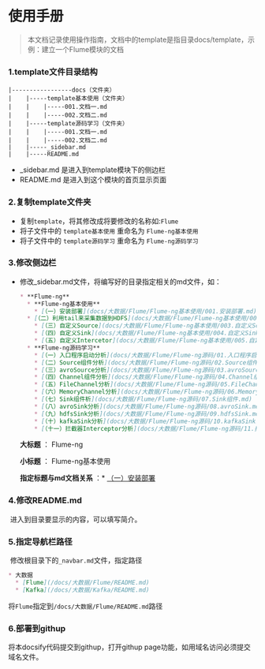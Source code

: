 # 使用手册

> 本文档记录使用操作指南，文档中的template是指目录docs/template，示例：建立一个Flume模块的文档

### 1.template文件目录结构

```shell
|-----------------docs（文件夹）
|    |-----template基本使用（文件夹）
|    |    |-----001.文档一.md
|    |    |-----002.文档二.md
|    |-----template源码学习（文件夹）
|    |    |-----001.文档一.md
|    |    |-----002.文档二.md
|    |-----_sidebar.md
|    |-----README.md
```

- _sidebar.md 是进入到template模块下的侧边栏
- README.md 是进入到这个模块的首页显示页面

### 2.复制template文件夹

- 复制`template`，将其修改成将要修改的名称如:`Flume`
- 将子文件中的 `template基本使用` 重命名为 `Flume-ng基本使用`
- 将子文件中的 `template源码学习` 重命名为 `Flume-ng源码学习`

### 3.修改侧边栏

- 修改_sidebar.md文件，将编写好的目录指定相关的md文件，如：

  ```markdown
  * **Flume-ng**
    * **Flume-ng基本使用**
      * [（一）安装部署](docs/大数据/Flume/Flume-ng基本使用/001.安装部署.md)
  	* [（二）利用tail来采集数据到HDFS](docs/大数据/Flume/Flume-ng基本使用/002.利用tail来采集数据到HDFS.md)
      * [（三）自定义Source](docs/大数据/Flume/Flume-ng基本使用/003.自定义Source.md)
      * [（四）自定义Sink](docs/大数据/Flume/Flume-ng基本使用/004.自定义Sink.md)
      * [（五）自定义Intercetor](docs/大数据/Flume/Flume-ng基本使用/005.自定义Intercetor.md)		
    * **Flume-ng源码学习** 
      * [（一）入口程序启动分析](docs/大数据/Flume/Flume-ng源码/01.入口程序启动分析.md)
      * [（二）Source组件分析](docs/大数据/Flume/Flume-ng源码/02.Source组件.md)
      * [（三）avroSource分析](docs/大数据/Flume/Flume-ng源码/03.avroSource.md)
      * [（四）Channel组件分析](docs/大数据/Flume/Flume-ng源码/04.Channel组件.md)
      * [（五）FileChannel分析](docs/大数据/Flume/Flume-ng源码/05.FileChannel.md)
      * [（六）MemoryChannel分析](docs/大数据/Flume/Flume-ng源码/06.MemoryChannel.md)
      * [（七）Sink组件析](docs/大数据/Flume/Flume-ng源码/07.Sink组件.md)
      * [（八）avroSink分析](docs/大数据/Flume/Flume-ng源码/08.avroSink.md)
      * [（九）hdfsSink分析](docs/大数据/Flume/Flume-ng源码/09.hdfsSink.md)
      * [（十）kafkaSink分析](docs/大数据/Flume/Flume-ng源码/10.kafkaSink.md)
      * [（十一）拦截器Interceptor分析](docs/大数据/Flume/Flume-ng源码/11.拦截器Interceptor.md)
  ```

  **大标题** ： Flume-ng

  **小标题**  ： Flume-ng基本使用 

  **指定标题与md文档关系**  ：* [（一）安装部署](docs/大数据/Flume/Flume-ng基本使用/001.安装部署.md)

### 4.修改README.md

​      进入到目录要显示的内容，可以填写简介。

### 5.指定导航栏路径

​     修改根目录下的`_navbar.md`文件，指定路径

```markdown
* 大数据
  * [Flume](/docs/大数据/Flume/README.md)
  * [Kafka](/docs/大数据/Kafka/README.md)
```

将`Flume`指定到`/docs/大数据/Flume/README.md`路径

### 6.部署到githup

将本docsify代码提交到githup，打开githup page功能，如用域名访问必须提交域名文件。